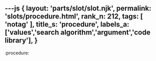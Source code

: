 ---js
{
  layout: 'parts/slot/slot.njk',
  permalink: 'slots/procedure.html',
  rank_n: 212,
  tags: [ 'notag' ],
  title_s: 'procedure',
  labels_a: ['values','search algorithm','argument','code library'],
}
---
:procedure:

